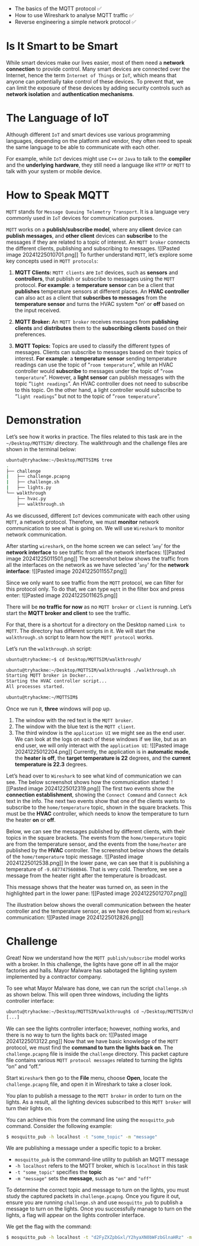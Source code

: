 - The basics of the MQTT protocol ✅
- How to use Wireshark to analyse MQTT traffic ✅
- Reverse engineering a simple network protocol ✅
# Is It Smart to be Smart
While smart devices make our lives easier, most of them need a **network connection** to provide control. Many smart devices are connected over the Internet, hence the term ``Internet of Things`` or ``IoT``, which means that anyone can potentially take control of these devices. To prevent that, we can limit the exposure of these devices by adding security controls such as **network isolation** and **authentication mechanisms**. 

# The Language of IoT
Although different ``IoT`` and smart devices use various programming languages, depending on the platform and vendor, they often need to speak the same language to be able to communicate with each other. 

For example, while ``IoT`` devices might use ``C++`` or ``Java`` to talk to the **compiler** and the **underlying hardware**, they still need a language like ``HTTP`` or ``MQTT`` to talk with your system or mobile device.

# How to Speak MQTT
``MQTT`` stands for ``Message Queuing Telemetry Transport``. It is a language very commonly used in ``IoT`` devices for communication purposes. 

``MQTT`` works on a **publish/subscribe model**, where any **client** device can **publish messages**, and **other client** devices can **subscribe** to the messages if they are related to a topic of interest. An ``MQTT broker`` connects the different clients, publishing and subscribing to messages.
![[Pasted image 20241225010701.png]]
To further understand ``MQTT``, let’s explore some key concepts used in ``MQTT protocols``:
1. **MQTT Clients:** ``MQTT clients`` are ``IoT`` devices, such as **sensors** and **controllers**, that publish or subscribe to messages using the ``MQTT`` protocol. **For example**: a **temperature sensor** can be a client that **publishes** temperature sensors at different places. An **HVAC controller** can also act as a client that **subscribes to messages** from the **temperature sensor** and turns the HVAC system **on*' or **off** based on the input received.

3. **MQTT Broker:** An ``MQTT broker`` receives messages from **publishing clients** and **distributes** them to the **subscribing clients** based on their preferences.

4. **MQTT Topics:** Topics are used to classify the different types of messages. Clients can subscribe to messages based on their topics of interest. **For example**: a **temperature sensor** sending temperature readings can use the topic of “``room temperature``”, while an HVAC controller would **subscribe** to messages under the topic of “``room temperature``”. However, a **light sensor** can publish messages with the topic “``light readings``”. An HVAC controller does not need to subscribe to this topic. On the other hand, a light controller would subscribe to “``light readings``” but not to the topic of “``room temperature``”.
#  Demonstration
Let’s see how it works in practice. The files related to this task are in the `~/Desktop/MQTTSIM/` directory. The walkthrough and the challenge files are shown in the terminal below:
```bash
ubuntu@tryhackme:~/Desktop/MQTTSIM$ tree
.
├── challenge
|   ├── challenge.pcapng
|   ├── challenge.sh
|   ├── lights.py
└── walkthrough
    ├── hvac.py
    ├── walkthrough.sh
```

As we discussed, different ``IoT`` devices communicate with each other using ``MQTT``, a network protocol. Therefore, we must **monitor** network communication to see what is going on. We will use ``Wireshark`` to monitor network communication. 

After starting ``wireshark``, on the home screen we can select ‘``any``’ for the **network interface** to see traffic from all the network interfaces:
![[Pasted image 20241225011501.png]]
The screenshot below shows the traffic from all the interfaces on the network as we have selected '``any``' for the **network interface**:
![[Pasted image 20241225011557.png]]

Since we only want to see traffic from the ``MQTT`` protocol, we can filter for this protocol only. To do that, we can type `mqtt` in the filter box and press enter:
![[Pasted image 20241225011625.png]]

There will be **no traffic for now** as no ``MQTT broker`` or ``client`` is running. Let’s start the **MQTT broker and client** to see the traffic. 

For that, there is a shortcut for a directory on the Desktop named `Link to MQTT`. The directory has different scripts in it. We will start the `walkthrough.sh` script to learn how the ``MQTT protocol`` works.

Let’s run the `walkthrough.sh` script:
```bash
ubuntu@tryhackme:~$ cd Desktop/MQTTSIM/walkthrough/  

ubuntu@tryhackme:~/Desktop/MQTTSIM/walkthrough$ ./walkthrough.sh  
Starting MQTT broker in Docker... 
Starting the HVAC controller script... 
All processes started. 

ubuntu@tryhackme:~/MQTTSIM$
```
Once we run it, **three** windows will pop up. 
1. The window with the red text is the ``MQTT broker``.
2. The window with the blue text is the ``MQTT client``.
3. The third window is the ``application UI`` we might see as the end user.
We can look at the logs on each of these windows if we like, but as an end user, we will only interact with the ``application UI``:
![[Pasted image 20241225012204.png]]
Currently, the application is in **automatic mode**, the **heater is off**, the **target temperature is 22** degrees, and the **current temperature is 22.3** degrees. 

Let’s head over to ``Wireshark`` to see what kind of communication we can see. The below screenshot shows how the communication started:
![[Pasted image 20241225012319.png]]
The first two events show the **connection establishment**, showing the `Connect Command` and `Connect Ack` text in the info. The next two events show that one of the clients wants to subscribe to the `home/temperature` topic, shown in the square brackets. This must be the **HVAC** controller, which needs to know the temperature to turn the heater **on** or **off**. 

Below, we can see the messages published by different clients, with their topics in the square brackets. The events from the `home/temperature` topic are from the temperature sensor, and the events from the `home/heater` are published by the **HVAC** controller. The screenshot below shows the details of the `home/temperature` topic message.
![[Pasted image 20241225012538.png]]
In the lower pane, we can see that it is publishing a temperature of ``-9.6877475608946``. That is very cold. Therefore, we see a message from the heater right after the temperature is broadcast.

This message shows that the heater was turned on, as seen in the highlighted part in the lower pane:
![[Pasted image 20241225012707.png]]

The illustration below shows the overall communication between the heater controller and the temperature sensor, as we have deduced from ``Wireshark`` communication:
![[Pasted image 20241225012826.png]]
# Challenge
Great! Now we understand how the ``MQTT publish/subscribe`` model works with a broker. In this challenge, the lights have gone off in all the major factories and halls. Mayor Malware has sabotaged the lighting system implemented by a contractor company. 

To see what Mayor Malware has done, we can run the script `challenge.sh` as shown below. This will open three windows, including the lights controller interface:
```bash
ubuntu@tryhackme:~/Desktop/MQTTSIM/walkthrough$ cd ~/Desktop/MQTTSIM/challenge/ ubuntu@tryhackme:~/Desktop/MQTTSIM/challenge$ ./challenge.sh 
[...]
```

We can see the lights controller interface; however, nothing works, and there is no way to turn the lights back on:
![[Pasted image 20241225013122.png]]
Now that we have basic knowledge of the ``MQTT`` protocol, we must find the **command to turn the lights back on**. The `challenge.pcapng` file is inside the `challenge` directory. This packet capture file contains various ``MQTT protocol messages`` related to turning the lights “on” and “off.” 

Start ``Wireshark`` then go to the **File** menu, choose **Open**, locate the `challenge.pcapng` file, and open it in Wireshark to take a closer look.

You plan to publish a message to the ``MQTT broker`` in order to turn on the lights. As a result, all the lighting devices subscribed to this ``MQTT broker`` will turn their lights on.

You can achieve this from the command line using the `mosquitto_pub` command. Consider the following example:
```bash
$ mosquitto_pub -h localhost -t "some_topic" -m "message"
```
We are publishing a message under a specific topic to a broker.
- `mosquitto_pub` is the command-line utility to publish an MQTT message
- `-h localhost` refers to the MQTT broker, which is `localhost` in this task
- `-t "some_topic"` specifies the **topic**
- `-m "message"` sets the **message**, such as `"on"` and `"off"`

To determine the correct topic and message to turn on the lights, you must study the captured packets in `challenge.pcapng`. Once you figure it out, ensure you are running `challenge.sh` and use `mosquitto_pub` to publish a message to turn on the lights. Once you successfully manage to turn on the lights, a flag will appear on the lights controller interface.

We get the flag with the command:
```bash
$ mosquitto_pub -h localhost -t "d2FyZXZpbGxl/Y2hyaXN0bWFzbGlnaHRz" -m "on"
```
